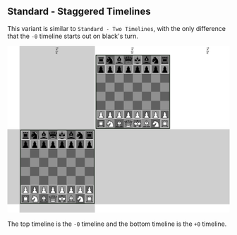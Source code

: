 ## Standard - Staggered Timelines

This variant is similar to `Standard - Two Timelines`, with the only difference that the `-0` timeline starts out on black's turn.

![Preview](./preview.png)

The top timeline is the `-0` timeline and the bottom timeline is the `+0` timeline.
